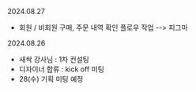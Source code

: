 2024.08.27
- 회원 / 비회원 구매, 주문 내역 확인 플로우 작업 --> 피그마

2024.08.26
- 새싹 강사님 : 1차 컨설팅
- 디자이너 합류 : kick off 미팅
- 28(수) 기획 미팅 예정